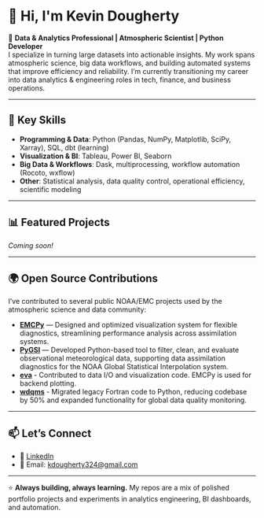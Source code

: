 # 👋 Hi, I'm Kevin Dougherty

🎯 **Data & Analytics Professional | Atmospheric Scientist | Python Developer**  
I specialize in turning large datasets into actionable insights. My work spans atmospheric science, big data workflows, and building automated systems that improve efficiency and reliability. I’m currently transitioning my career into data analytics & engineering roles in tech, finance, and business operations.

---

## 🔑 Key Skills
- **Programming & Data**: Python (Pandas, NumPy, Matplotlib, SciPy, Xarray), SQL, dbt (learning)  
- **Visualization & BI**: Tableau, Power BI, Seaborn  
- **Big Data & Workflows**: Dask, multiprocessing, workflow automation (Rocoto, wxflow)  
- **Other**: Statistical analysis, data quality control, operational efficiency, scientific modeling  

---

## 📊 Featured Projects
*Coming soon!*  


---

## 🌍 Open Source Contributions
I’ve contributed to several public NOAA/EMC projects used by the atmospheric science and data community:  

- [**EMCPy**](https://github.com/NOAA-EMC/emcpy) — Designed and optimized visualization system for flexible diagnostics, streamlining performance analysis across assimilation systems.
- [**PyGSI**](https://github.com/NOAA-EMC/PyGSI) — Developed Python-based tool to filter, clean, and evaluate observational meteorological data, supporting data assimilation diagnostics for the NOAA Global Statistical Interpolation system.
- [**eva**](https://github.com/JCSDA-internal/eva) - Contributed to data I/O and visualization code. EMCPy is used for backend plotting.
- [**wdqms**](https://github.com/kevindougherty-noaa/wdqms) - Migrated legacy Fortran code to Python, reducing codebase by 50% and expanded functionality for global data quality monitoring.


---

## 📫 Let’s Connect
- 💼 [LinkedIn](https://www.linkedin.com/in/kevin-dougherty/)  
- 📧 Email: kdougherty324@gmail.com

---

⭐️ **Always building, always learning.** My repos are a mix of polished portfolio projects and experiments in analytics engineering, BI dashboards, and automation.

